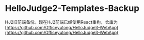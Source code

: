 # HelloJudge2-Templates-Backup
HJ2旧前端备份。现在HJ2前端已经使用React重构，仓库为[https://github.com/Officeyutong/HelloJudge3-WebApp](https://github.com/Officeyutong/HelloJudge3-WebApp)
